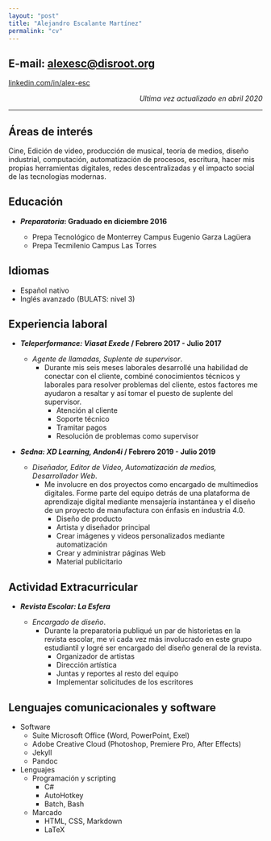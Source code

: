 ```yaml
---
layout: "post"
title: "Alejandro Escalante Martínez"
permalink: "cv"
---
```




## E-mail: [alexesc@disroot.org][mailto]

[linkedin.com/in/alex-esc][li]

[li]: https://www.linkedin.com/in/alex-esc/
[mailto]: mailto:alexesc@disroot.org

<p align="right">
<i>Ultima vez actualizado en abril 2020</i>
</p>


---

## Áreas de interés

Cine, Edición de video, producción de musical, teoría de medios, diseño industrial, computación, automatización de procesos, escritura, hacer mis propias herramientas digitales, redes descentralizadas y el impacto social de las tecnologías modernas.

## Educación

<!--

* ___Profesional_: Tecnológico de Monterrey / Agosto 2017- Actualidad__

	- *Actualmente estudiando*: Licenciado en Animación y Arte Digital (LADt)

-->	

* ___Preparatoria_: Graduado en diciembre 2016__

	- Prepa Tecnológico de Monterrey Campus Eugenio Garza Lagüera
	- Prepa Tecmilenio Campus Las Torres
	
## Idiomas

* Español nativo
* Inglés avanzado (BULATS: nivel 3)

## Experiencia laboral

* ___Teleperformance: Viasat Exede_ / Febrero 2017 - Julio 2017__

	- *Agente de llamadas, Suplente de supervisor*.
		* Durante mis seis meses laborales desarrollé una habilidad de conectar con el cliente, combiné conocimientos técnicos y laborales para resolver problemas del cliente, estos factores me ayudaron a resaltar y así tomar el puesto de suplente del supervisor.
			* Atención al cliente
			* Soporte técnico
			* Tramitar pagos
			* Resolución de problemas como supervisor

* ___Sedna: XD Learning, Andon4i_ / Febrero 2019 - Julio 2019__

	- *Diseñador, Editor de Video, Automatización de medios, Desarrollador Web*.
		* Me involucre en dos proyectos como encargado de multimedios digitales. Forme parte del equipo detrás de una plataforma de aprendizaje digital mediante mensajería instantánea y el diseño de un proyecto de manufactura con énfasis en industria 4.0.
			* Diseño de producto
			* Artista y diseñador principal
			* Crear imágenes y videos personalizados mediante automatización
			* Crear y administrar páginas Web
			* Material publicitario
		
## Actividad Extracurricular

* ___Revista Escolar: La Esfera___

	- *Encargado de diseño*.
		* Durante la preparatoria publiqué un par de historietas en la revista escolar, me vi cada vez más involucrado en este grupo estudiantil y logré ser encargado del diseño general de la revista.
			* Organizador de artistas
			* Dirección artística
			* Juntas y reportes al resto del equipo
			* Implementar solicitudes de los escritores
			
## Lenguajes comunicacionales y software

- Software
	* Suite Microsoft Office (Word, PowerPoint, Exel)
	* Adobe Creative Cloud (Photoshop, Premiere Pro, After Effects)
	* Jekyll
	* Pandoc
- Lenguajes
	+ Programación y scripting
		* C#
		* AutoHotkey
		* Batch, Bash
	+ Marcado
		* HTML, CSS, Markdown
		* LaTeX
